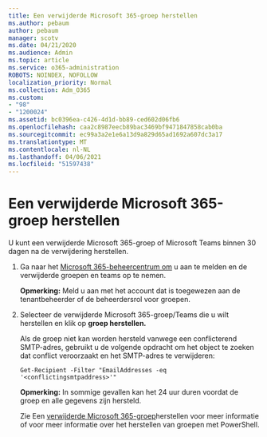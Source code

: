 ```yaml
---
title: Een verwijderde Microsoft 365-groep herstellen
ms.author: pebaum
author: pebaum
manager: scotv
ms.date: 04/21/2020
ms.audience: Admin
ms.topic: article
ms.service: o365-administration
ROBOTS: NOINDEX, NOFOLLOW
localization_priority: Normal
ms.collection: Adm_O365
ms.custom:
- "98"
- "1200024"
ms.assetid: bc0396ea-c426-4d1d-bb89-ced602d06fb6
ms.openlocfilehash: caa2c8987eecb89bac3469bf9471847858cab0ba
ms.sourcegitcommit: ec99a3a2e1e6a13d9a829d65ad1692a607dc3a17
ms.translationtype: MT
ms.contentlocale: nl-NL
ms.lasthandoff: 04/06/2021
ms.locfileid: "51597438"
---
```

# <a name="restore-a-deleted-microsoft-365-group"></a>Een verwijderde Microsoft 365-groep herstellen

U kunt een verwijderde Microsoft 365-groep of Microsoft Teams binnen 30 dagen na de verwijdering herstellen.

1. Ga naar het [Microsoft 365-beheercentrum om](https://aka.ms/RestoreDeletedGroup) u aan te melden en de verwijderde groepen en teams op te nemen.

    **Opmerking:** Meld u aan met het account dat is toegewezen aan de tenantbeheerder of de beheerdersrol voor groepen.

1. Selecteer de verwijderde Microsoft 365-groep/Teams die u wilt herstellen en klik op **groep herstellen.**

    Als de groep niet kan worden hersteld vanwege een conflicterend SMTP-adres, gebruikt u de volgende opdracht om het object te zoeken dat conflict veroorzaakt en het SMTP-adres te verwijderen:

    `Get-Recipient -Filter "EmailAddresses -eq '<conflictingsmtpaddress>'"`

    **Opmerking:** In sommige gevallen kan het 24 uur duren voordat de groep en alle gegevens zijn hersteld.

    Zie Een [verwijderde Microsoft 365-groep](https://go.microsoft.com/fwlink/?linkid=867802)herstellen voor meer informatie of voor meer informatie over het herstellen van groepen met PowerShell.